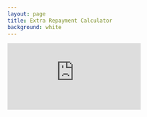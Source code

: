 ```yaml
---
layout: page
title: Extra Repayment Calculator
background: white
---
```


<div>
    <iframe class="amortisation-calc" frameborder="0"
        src="https://www.ooba.co.za/calculators/home-loan-amortisation-calculator?iframe=true&iftype=evogroup"
        title="Extra Repayment Calculator"></iframe>
</div>

